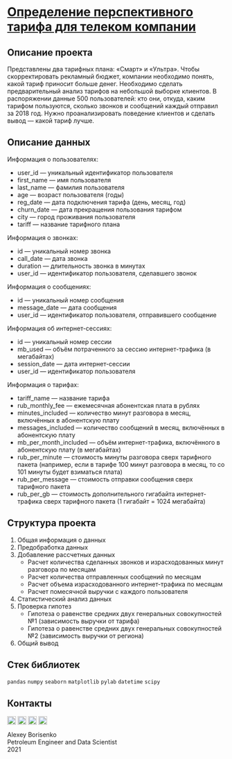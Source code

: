 # [Определение перспективного тарифа для телеком компании](https://github.com/borisenko-ru/practicum_ds_data/blob/main/04_Mobile_Phone_Tariffs_project/04_Mobile_Phone_Tariffs_project.ipynb)

## Описание проекта

Представлены два тарифных плана: «Смарт» и «Ультра». Чтобы скорректировать рекламный бюджет, компании необходимо понять, какой тариф приносит больше денег. Необходимо сделать предварительный анализ тарифов на небольшой выборке клиентов. В распоряжении данные 500 пользователей: кто они, откуда, каким тарифом пользуются, сколько звонков и сообщений каждый отправил за 2018 год. Нужно проанализировать поведение клиентов и сделать вывод — какой тариф лучше.

## Описание данных

Информация о пользователях:
  - user_id — уникальный идентификатор пользователя
  - first_name — имя пользователя
  - last_name — фамилия пользователя
  - age — возраст пользователя (годы)
  - reg_date — дата подключения тарифа (день, месяц, год)
  - churn_date — дата прекращения пользования тарифом
  - city — город проживания пользователя
  - tariff — название тарифного плана

Информация о звонках:
  - id — уникальный номер звонка
  - call_date — дата звонка
  - duration — длительность звонка в минутах
  - user_id — идентификатор пользователя, сделавшего звонок

Информация о сообщениях:
  - id — уникальный номер сообщения
  - message_date — дата сообщения
  - user_id — идентификатор пользователя, отправившего сообщение

Информация об интернет-сессиях:
  - id — уникальный номер сессии
  - mb_used — объём потраченного за сессию интернет-трафика (в мегабайтах)
  - session_date — дата интернет-сессии
  - user_id — идентификатор пользователя

Информация о тарифах:
  - tariff_name — название тарифа
  - rub_monthly_fee — ежемесячная абонентская плата в рублях
  - minutes_included — количество минут разговора в месяц, включённых в абонентскую плату
  - messages_included — количество сообщений в месяц, включённых в абонентскую плату
  - mb_per_month_included — объём интернет-трафика, включённого в абонентскую плату (в мегабайтах)
  - rub_per_minute — стоимость минуты разговора сверх тарифного пакета (например, если в тарифе 100 минут разговора в месяц, то со 101 минуты будет взиматься плата)
  - rub_per_message — стоимость отправки сообщения сверх тарифного пакета
  - rub_per_gb — стоимость дополнительного гигабайта интернет-трафика сверх тарифного пакета (1 гигабайт = 1024 мегабайта)

## Структура проекта

1. Общая информация о данных
2. Предобработка данных
3. Добавление рассчетных данных
    - Расчет количества сделанных звонков и израсходованных минут разговора по месяцам
    - Расчет количества отправленных сообщений по месяцам
    - Расчет объема израсходованного интернет-трафика по месяцам
    - Расчет помесячной выручки с каждого пользователя
4. Статистический анализ данных
5. Проверка гипотез
    - Гипотеза о равенстве средних двух генеральных совокупностей №1 (зависимость выручки от тарифа)
    - Гипотеза о равенстве средних двух генеральных совокупностей №2 (зависимость выручки от региона)
6. Общий вывод

## Стек библиотек
`pandas` `numpy` `seaborn` `matplotlib` `pylab` `datetime` `scipy`

## Контакты

[<img align="center" src="https://image.flaticon.com/icons/png/512/1384/1384088.png" width="20" />](https://www.linkedin.com/in/borisenkoru/) 
[<img align="center" src="https://image.flaticon.com/icons/png/512/1051/1051360.png" width="20" />](https://www.facebook.com/borisenko.ru/)
[<img align="center" src="https://image.flaticon.com/icons/png/512/1384/1384031.png" width="20" />](https://www.instagram.com/borisenko_ru/)
[<img align="center" src="https://image.flaticon.com/icons/png/512/2111/2111812.png" width="20" />](https://t.me/borisenko_ru)

Alexey Borisenko \
Petroleum Engineer and Data Scientist \
2021
